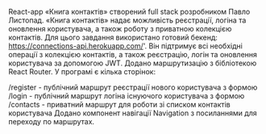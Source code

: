 React-app «Книга контактів» створений full stack розробником Павло Листопад.
«Книга контактів» надає можливість реєстрації, логіна та оновлення користувача,
а також роботу з приватною колекцією контактів. Для цього завдання використано
готовий бекенд: https://connections-api.herokuapp.com/'. Він підтримує всі
необхідні операції з колекцією контактів, а також реєстрацію, логін та оновлення
користувача за допомогою JWT. Додано маршрутизацію з бібліотекою React Router. У
програмі є кілька сторінок:

/register - публічний маршрут реєстрації нового користувача з формою /login -
публічний маршрут логіна існуючого користувача з формою /contacts - приватний
маршрут для роботи зі списком контактів користувача Додано компонент навігації
Navigation з посиланнями для переходу по маршрутах.
